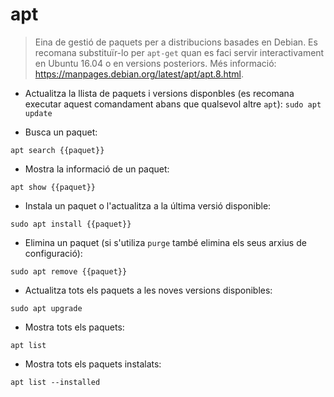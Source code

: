# apt

> Eina de gestió de paquets per a distribucions basades en Debian.
> Es recomana substituïr-lo per `apt-get` quan es faci servir interactivament en Ubuntu 16.04 o en versions posteriors.
> Més informació: <https://manpages.debian.org/latest/apt/apt.8.html>.
- Actualitza la llista de paquets i versions disponbles (es recomana executar aquest comandament abans que qualsevol altre `apt`):
`sudo apt update`

- Busca un paquet:

`apt search {{paquet}}`

- Mostra la informació de un paquet:

`apt show {{paquet}}`

- Instala un paquet o l'actualitza a la última versió disponible:

`sudo apt install {{paquet}}`

- Elimina un paquet (si s'utiliza `purge` també elimina els seus arxius de configuració):

`sudo apt remove {{paquet}}`

- Actualitza tots els paquets a les noves versions disponibles:

`sudo apt upgrade`

- Mostra tots els paquets:

`apt list`

- Mostra tots els paquets instalats:

`apt list --installed`
